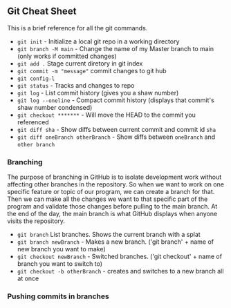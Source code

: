 ## Git Cheat Sheet
This is a brief reference for all the git commands.

* `git init` - Initialize a local git repo in a working directory
* `git branch -M main` - Change the name of my Master branch to main (only works if committed changes)
* `git add .` Stage current diretory in git index
* `git commit -m "message"` commit changes to git hub
* `git config-l`
* `git status` - Tracks and changes to repo
* `git log` - List commit history (gives you a shaw number)
* `git log --oneline` - Compact commit history (displays that commit's shaw number condensed)
* `git checkout *******` - Will move the HEAD to the commit you referenced
* `git diff sha` - Show diffs between current commit and commit id `sha`
* `git diff oneBranch otherBranch` - Show diffs between `oneBranch` and `other branch`


### Branching

The purpose of branching in GitHub is to isolate development work without affecting other branches in the repository.
So when we want to work on one specific feature or topic of our program, we can create a branch for that.
Then we can make all the changes we want to that specific part of the program and validate those changes before pulling to the main branch.
At the end of the day, the main branch is what GitHub displays when anyone visits the repository.

* `git branch` List branches. Shows the current branch with a splat
* `git branch newBranch` - Makes a new branch. ('git branch' + name of new branch you want to make)
* `git checkout newBranch` - Switched branches. ('git checkout' + name of branch you want to switch to)
* `git checkout -b otherBranch` - creates and switches to a new branch all at once

### Pushing commits in branches
